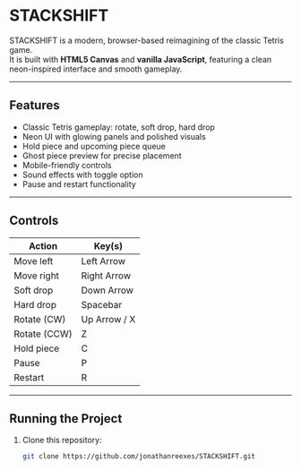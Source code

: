 # STACKSHIFT

STACKSHIFT is a modern, browser-based reimagining of the classic Tetris game.  
It is built with **HTML5 Canvas** and **vanilla JavaScript**, featuring a clean neon-inspired interface and smooth gameplay.

---

## Features

- Classic Tetris gameplay: rotate, soft drop, hard drop  
- Neon UI with glowing panels and polished visuals  
- Hold piece and upcoming piece queue  
- Ghost piece preview for precise placement  
- Mobile-friendly controls  
- Sound effects with toggle option  
- Pause and restart functionality  

---

## Controls

| Action        | Key(s)       |
|---------------|--------------|
| Move left     | Left Arrow   |
| Move right    | Right Arrow  |
| Soft drop     | Down Arrow   |
| Hard drop     | Spacebar     |
| Rotate (CW)   | Up Arrow / X |
| Rotate (CCW)  | Z            |
| Hold piece    | C            |
| Pause         | P            |
| Restart       | R            |

---

## Running the Project

1. Clone this repository:  
   ```bash
   git clone https://github.com/jonathanreexes/STACKSHIFT.git